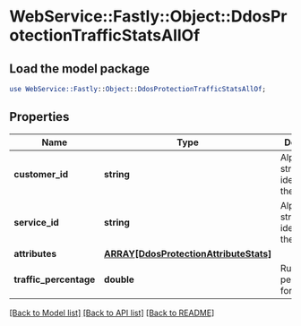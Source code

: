 # WebService::Fastly::Object::DdosProtectionTrafficStatsAllOf

## Load the model package
```perl
use WebService::Fastly::Object::DdosProtectionTrafficStatsAllOf;
```

## Properties
Name | Type | Description | Notes
------------ | ------------- | ------------- | -------------
**customer_id** | **string** | Alphanumeric string identifying the customer. | [optional] 
**service_id** | **string** | Alphanumeric string identifying the service. | [optional] 
**attributes** | [**ARRAY[DdosProtectionAttributeStats]**](DdosProtectionAttributeStats.md) |  | [optional] 
**traffic_percentage** | **double** | Rule traffic percentage for the event. | [optional] 

[[Back to Model list]](../README.md#documentation-for-models) [[Back to API list]](../README.md#documentation-for-api-endpoints) [[Back to README]](../README.md)


